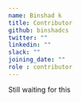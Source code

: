 ```yaml
---
name: Binshad k
title: Contributor
github: binshadcs
twitter: ""
linkedin: ""
slack: ""
joining_date: ""
role : contributor
---
```


Still waiting for this

